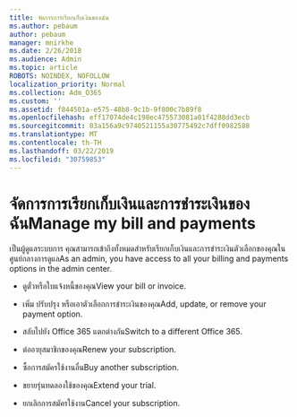 ```yaml
---
title: จัดการการเรียกเก็บเงินของฉัน
ms.author: pebaum
author: pebaum
manager: mnirkhe
ms.date: 2/26/2018
ms.audience: Admin
ms.topic: article
ROBOTS: NOINDEX, NOFOLLOW
localization_priority: Normal
ms.collection: Adm_O365
ms.custom: ''
ms.assetid: f844501a-e575-48b8-9c1b-9f800c7b89f8
ms.openlocfilehash: eff17074de4c198ec475573081a01f4288dd3ecb
ms.sourcegitcommit: 03a156a9c9740521155a30775492c7dff0982588
ms.translationtype: MT
ms.contentlocale: th-TH
ms.lasthandoff: 03/22/2019
ms.locfileid: "30759853"
---
```

# <a name="manage-my-bill-and-payments"></a><span data-ttu-id="2b378-102">จัดการการเรียกเก็บเงินและการชำระเงินของฉัน</span><span class="sxs-lookup"><span data-stu-id="2b378-102">Manage my bill and payments</span></span>

<span data-ttu-id="2b378-103">เป็นผู้ดูแลระบบการ คุณสามารถเข้าถึงทั้งหมดสำหรับเรียกเก็บเงินและการชำระเงินตัวเลือกของคุณในศูนย์กลางการดูแล</span><span class="sxs-lookup"><span data-stu-id="2b378-103">As an admin, you have access to all your billing and payments options in the admin center.</span></span>
  
- <span data-ttu-id="2b378-104">ดูตั๋วหรือใบแจ้งหนี้ของคุณ</span><span class="sxs-lookup"><span data-stu-id="2b378-104">View your bill or invoice.</span></span>
    
- <span data-ttu-id="2b378-105">เพิ่ม ปรับปรุง หรือเอาตัวเลือกการชำระเงินของคุณ</span><span class="sxs-lookup"><span data-stu-id="2b378-105">Add, update, or remove your payment option.</span></span>
    
- <span data-ttu-id="2b378-106">สลับไปยัง Office 365 แตกต่างกัน</span><span class="sxs-lookup"><span data-stu-id="2b378-106">Switch to a different Office 365.</span></span>
    
- <span data-ttu-id="2b378-107">ต่ออายุสมาชิกของคุณ</span><span class="sxs-lookup"><span data-stu-id="2b378-107">Renew your subscription.</span></span>
    
- <span data-ttu-id="2b378-108">ซื้อการสมัครใช้งานอื่น</span><span class="sxs-lookup"><span data-stu-id="2b378-108">Buy another subscription.</span></span>
    
- <span data-ttu-id="2b378-109">ขยายรุ่นทดลองใช้ของคุณ</span><span class="sxs-lookup"><span data-stu-id="2b378-109">Extend your trial.</span></span>
    
- <span data-ttu-id="2b378-110">ยกเลิกการสมัครใช้งาน</span><span class="sxs-lookup"><span data-stu-id="2b378-110">Cancel your subscription.</span></span>
    

